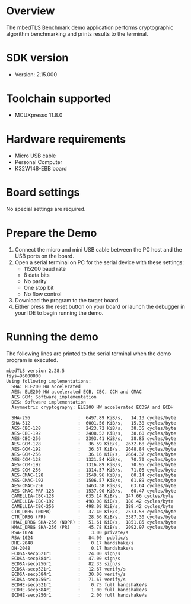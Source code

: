 Overview
========
The mbedTLS Benchmark demo application performs cryptographic algorithm benchmarking and prints results to the
terminal.


SDK version
===========
- Version: 2.15.000

Toolchain supported
===================
- MCUXpresso  11.8.0

Hardware requirements
=====================
- Micro USB cable
- Personal Computer
- K32W148-EBB board

Board settings
==============
No special settings are required.

Prepare the Demo
================
1. Connect the micro and mini USB cable between the PC host and the USB ports on the board.
2. Open a serial terminal on PC for the serial device with these settings:
    - 115200 baud rate
    - 8 data bits
    - No parity
    - One stop bit
    - No flow control
3. Download the program to the target board.
4. Either press the reset button on your board or launch the debugger in your IDE to begin running
   the demo.

Running the demo
================
The following lines are printed to the serial terminal when the demo program is executed.
~~~~~~~~~~~~~~~~~~~~~~~~~~~~~~~~~~~~~~~~
mbedTLS version 2.28.5
fsys=96000000
Using following implementations:
  SHA: ELE200 HW accelerated
  AES: ELE200 HW accelerated ECB, CBC, CCM and CMAC
  AES GCM: Software implementation
  DES: Software implementation
  Asymmetric cryptography: ELE200 HW accelerated ECDSA and ECDH

  SHA-256                  :  6497.89 KiB/s,   14.13 cycles/byte
  SHA-512                  :  6001.56 KiB/s,   15.38 cycles/byte
  AES-CBC-128              :  2423.72 KiB/s,   38.35 cycles/byte
  AES-CBC-192              :  2408.52 KiB/s,   38.60 cycles/byte
  AES-CBC-256              :  2393.41 KiB/s,   38.85 cycles/byte
  AES-GCM-128              :   36.59 KiB/s,  2632.68 cycles/byte
  AES-GCM-192              :   36.37 KiB/s,  2648.84 cycles/byte
  AES-GCM-256              :   36.16 KiB/s,  2664.37 cycles/byte
  AES-CCM-128              :  1321.54 KiB/s,   70.70 cycles/byte
  AES-CCM-192              :  1316.89 KiB/s,   70.95 cycles/byte
  AES-CCM-256              :  1314.57 KiB/s,   71.08 cycles/byte
  AES-CMAC-128             :  1549.96 KiB/s,   60.14 cycles/byte
  AES-CMAC-192             :  1506.57 KiB/s,   61.89 cycles/byte
  AES-CMAC-256             :  1463.38 KiB/s,   63.64 cycles/byte
  AES-CMAC-PRF-128         :  1537.90 KiB/s,   60.47 cycles/byte
  CAMELLIA-CBC-128         :  635.14 KiB/s,  147.66 cycles/byte
  CAMELLIA-CBC-192         :  498.08 KiB/s,  188.42 cycles/byte
  CAMELLIA-CBC-256         :  498.08 KiB/s,  188.42 cycles/byte
  CTR_DRBG (NOPR)          :   37.40 KiB/s,  2573.58 cycles/byte
  CTR_DRBG (PR)            :   28.66 KiB/s,  3387.30 cycles/byte
  HMAC_DRBG SHA-256 (NOPR) :   51.61 KiB/s,  1851.85 cycles/byte
  HMAC_DRBG SHA-256 (PR)   :   45.78 KiB/s,  2092.97 cycles/byte
  RSA-1024                 :    3.00 private/s
  RSA-1024                 :   84.00  public/s
  DHE-2048                 :    0.17 handshake/s
  DH-2048                  :    0.17 handshake/s
  ECDSA-secp521r1          :   24.00 sign/s
  ECDSA-secp384r1          :   47.00 sign/s
  ECDSA-secp256r1          :   82.33 sign/s
  ECDSA-secp521r1          :   12.67 verify/s
  ECDSA-secp384r1          :   30.00 verify/s
  ECDSA-secp256r1          :   71.67 verify/s
  ECDHE-secp521r1          :    0.75 full handshake/s
  ECDHE-secp384r1          :    1.00 full handshake/s
  ECDHE-secp256r1          :    2.00 full handshake/s
~~~~~~~~~~~~~~~~~~~~~~~~~~~~~~~~~~~~~~~~

